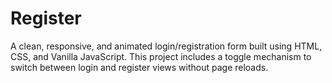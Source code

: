 # Register
A clean, responsive, and animated login/registration form built using HTML, CSS, and Vanilla JavaScript. This project includes a toggle mechanism to switch between login and register views without page reloads.
